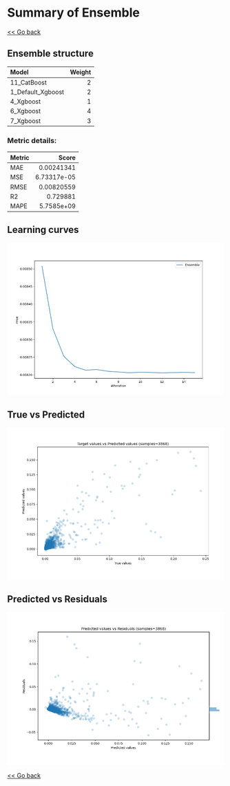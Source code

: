 # Summary of Ensemble

[<< Go back](../README.md)


## Ensemble structure
| Model             |   Weight |
|:------------------|---------:|
| 11_CatBoost       |        2 |
| 1_Default_Xgboost |        2 |
| 4_Xgboost         |        1 |
| 6_Xgboost         |        4 |
| 7_Xgboost         |        3 |

### Metric details:
| Metric   |       Score |
|:---------|------------:|
| MAE      | 0.00241341  |
| MSE      | 6.73317e-05 |
| RMSE     | 0.00820559  |
| R2       | 0.729881    |
| MAPE     | 5.7585e+09  |



## Learning curves
![Learning curves](learning_curves.png)
## True vs Predicted

![True vs Predicted](true_vs_predicted.png)


## Predicted vs Residuals

![Predicted vs Residuals](predicted_vs_residuals.png)



[<< Go back](../README.md)
